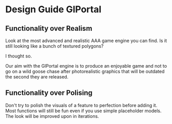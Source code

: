 # Design Guide GlPortal
## Functionality over Realism
Look at the most advanced and realistic AAA game engine you can find. 
Is it still looking like a bunch of textured polygons? 

I thought so.

Our aim with the GlPortal engine is to produce an enjoyable game and not to go on a wild goose chase after photorealistic 
graphics that will be outdated the second they are released. 

## Functionality over Polising
Don't try to polish the visuals of a feature to perfection before adding it. Most functions will still be fun even if you 
use simple placeholder models. The look will be improved upon in iterations.
